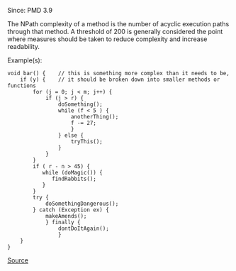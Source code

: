 Since: PMD 3.9

The NPath complexity of a method is the number of acyclic execution paths through that method.
A threshold of 200 is generally considered the point where measures should be taken to reduce 
complexity and increase readability.

Example(s):
```
void bar() {	// this is something more complex than it needs to be,
	if (y) {	// it should be broken down into smaller methods or functions
		for (j = 0; j < m; j++) {
			if (j > r) {
				doSomething();
				while (f < 5 ) {
					anotherThing();
					f -= 27;
					}
				} else {
					tryThis();
				}
			}
		}
		if ( r - n > 45) {
		   while (doMagic()) {
		      findRabbits();
		   }
		}
		try {
			doSomethingDangerous();
		} catch (Exception ex) {
			makeAmends();
			} finally {
				dontDoItAgain();
				}
	}
}
```

[Source](https://pmd.github.io/pmd-5.6.1/pmd-java/rules/java/codesize.html#NPathComplexity)
